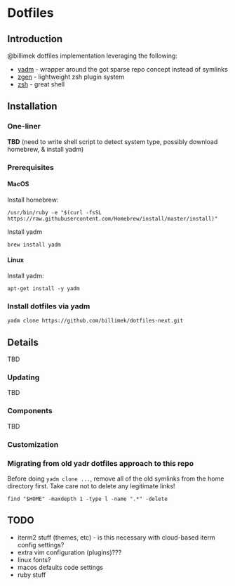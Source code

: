 # Dotfiles

## Introduction

@billimek dotfiles implementation leveraging the following:

* [yadm](https://thelocehiliosan.github.io/yadm/) - wrapper around the got sparse repo concept instead of symlinks
* [zgen](https://github.com/tarjoilija/zgen) - lightweight zsh plugin system
* [zsh](http://zsh.sourceforge.net/) - great shell

## Installation

### One-liner

**TBD**
(need to write shell script to detect system type, possibly download homebrew, & install yadm)

### Prerequisites

#### MacOS

Install homebrew:

```shell
/usr/bin/ruby -e "$(curl -fsSL https://raw.githubusercontent.com/Homebrew/install/master/install)"
```

Install yadm

```shell
brew install yadm
```

#### Linux

Install yadm:

```shell
apt-get install -y yadm
```

### Install dotfiles via yadm

```shell
yadm clone https://github.com/billimek/dotfiles-next.git
```

## Details

TBD

### Updating

TBD

### Components

TBD

### Customization


### Migrating from old yadr dotfiles approach to this repo

Before doing `yadm clone ...`, remove all of the old symlinks from the home directory first.  Take care not to delete any legitimate links!

```shell
find "$HOME" -maxdepth 1 -type l -name ".*" -delete
```

## TODO

* iterm2 stuff (themes, etc) - is this necessary with cloud-based iterm config settings?
* extra vim configuration (plugins)???
* linux fonts?
* macos defaults code settings
* ruby stuff
